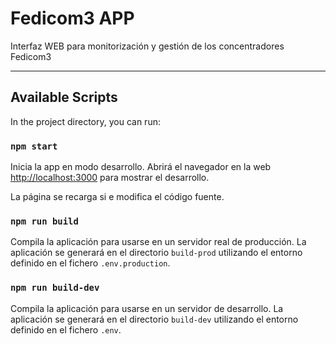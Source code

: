 # Fedicom3 APP
Interfaz WEB para monitorización y gestión de los concentradores Fedicom3

---

## Available Scripts

In the project directory, you can run:

### `npm start`

Inicia la app en modo desarrollo.
Abrirá el navegador en la web [http://localhost:3000](http://localhost:3000) para mostrar el desarrollo.

La página se recarga si e modifica el código fuente.


### `npm run build`

Compila la aplicación para usarse en un servidor real de producción.
La aplicación se generará en el directorio `build-prod` utilizando el entorno definido en el fichero `.env.production`.


### `npm run build-dev`

Compila la aplicación para usarse en un servidor de desarrollo.
La aplicación se generará en el directorio `build-dev` utilizando el entorno definido en el fichero `.env`.